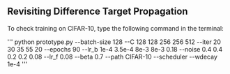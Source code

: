 ## Revisiting Difference Target Propagation

To check training on CIFAR-10, type the following command in the terminal:

'''
python prototype.py --batch-size 128 --C 128 128 256 256 512 --iter 20 30 35 55 20 --epochs 90 --lr_b 1e-4 3.5e-4 8e-3 8e-3 0.18 --noise 0.4 0.4 0.2 0.2 0.08 --lr_f 0.08 --beta 0.7 --path CIFAR-10 --scheduler --wdecay 1e-4
'''
